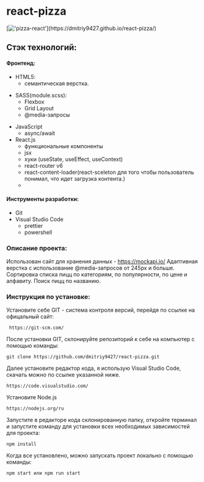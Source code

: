 # react-pizza

[!['pizza-react'](https://readme-typing-svg.herokuapp.com?color=%2336BCF7&lines=Посмотреть+можно+здесь!)](https://dmitriy9427.github.io/react-pizza/)

## Стэк технологий:

#### Фронтенд:

- HTML5:
  - семантическая верстка.

* SASS(module.scss):
  - Flexbox
  - Grid Layout
  - @media-запросы

- JavaScript
  - async/await
- React.js
  - функциональные компоненты
  - jsx
  - хуки (useState, useEffect, useContext)
  - react-router v6
  - react-content-loader(react-sceleton для того чтобы пользователь понимал, что идет загрузка контента.)
  -

#### Инструменты разработки:

- Git
- Visual Studio Code
  - prettier
  - powershell

### Описание проекта:

Использован сайт для хранения данных - https://mockapi.io/
Адаптивная верстка с использование @media-запросов от 245px и больше.
Сортировка списка пицц по категориям, по популярности, по цене и алфавиту.
Поиск пицц по названию.

### Инструкция по установке:

Установите себе GIT - система контроля версий, перейдя по ссылке на офицальный сайт:

```
 https://git-scm.com/
```

После установки GIT, склонируйте репозиторий к себе на компьютер с помощью команды:

```
git clone https://github.com/dmitriy9427/react-pizza.git
```

Далее установите редактор кода, я использую Visual Studio Code, скачать можно по ссылке указанной ниже.

```
https://code.visualstudio.com/
```

Установите Node.js

```
https://nodejs.org/ru
```

Запустите в редакторе кода склонированную папку, откройте терминал и запустите команду для установки всех необходимых зависимостей для проекта:

```
npm install
```

Когда все установлено, можно запускать проект локально с помощью команды:

```
npm start или npm run start
```
